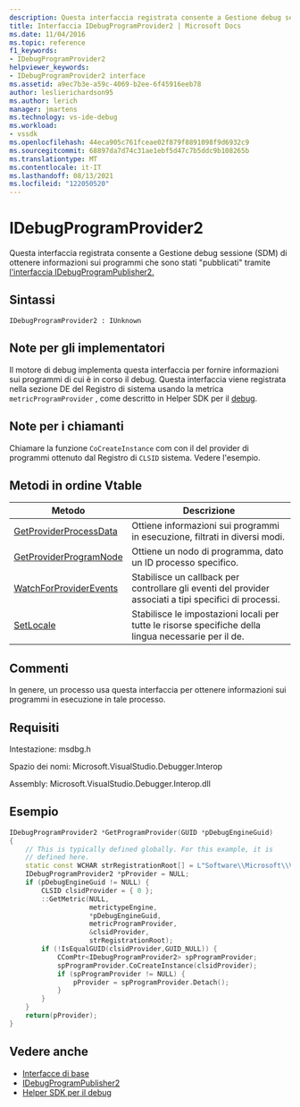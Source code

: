 ```yaml
---
description: Questa interfaccia registrata consente a Gestione debug sessione (SDM) di ottenere informazioni sui programmi pubblicati tramite l'interfaccia IDebugProgramPublisher2.
title: Interfaccia IDebugProgramProvider2 | Microsoft Docs
ms.date: 11/04/2016
ms.topic: reference
f1_keywords:
- IDebugProgramProvider2
helpviewer_keywords:
- IDebugProgramProvider2 interface
ms.assetid: a9ec7b3e-a59c-4069-b2ee-6f45916eeb78
author: leslierichardson95
ms.author: lerich
manager: jmartens
ms.technology: vs-ide-debug
ms.workload:
- vssdk
ms.openlocfilehash: 44eca905c761fceae02f879f8891098f9d6932c9
ms.sourcegitcommit: 68897da7d74c31ae1ebf5d47c7b5ddc9b108265b
ms.translationtype: MT
ms.contentlocale: it-IT
ms.lasthandoff: 08/13/2021
ms.locfileid: "122050520"
---
```

# <a name="idebugprogramprovider2"></a>IDebugProgramProvider2
Questa interfaccia registrata consente a Gestione debug sessione (SDM) di ottenere informazioni sui programmi che sono stati "pubblicati" tramite [l'interfaccia IDebugProgramPublisher2.](../../../extensibility/debugger/reference/idebugprogrampublisher2.md)

## <a name="syntax"></a>Sintassi

```
IDebugProgramProvider2 : IUnknown
```

## <a name="notes-for-implementers"></a>Note per gli implementatori
Il motore di debug implementa questa interfaccia per fornire informazioni sui programmi di cui è in corso il debug. Questa interfaccia viene registrata nella sezione DE del Registro di sistema usando la metrica `metricProgramProvider` , come descritto in Helper SDK per il [debug](../../../extensibility/debugger/reference/sdk-helpers-for-debugging.md).

## <a name="notes-for-callers"></a>Note per i chiamanti
Chiamare la funzione `CoCreateInstance` com con il del provider di programmi ottenuto dal Registro di `CLSID` sistema. Vedere l'esempio.

## <a name="methods-in-vtable-order"></a>Metodi in ordine Vtable

|Metodo|Descrizione|
|------------|-----------------|
|[GetProviderProcessData](../../../extensibility/debugger/reference/idebugprogramprovider2-getproviderprocessdata.md)|Ottiene informazioni sui programmi in esecuzione, filtrati in diversi modi.|
|[GetProviderProgramNode](../../../extensibility/debugger/reference/idebugprogramprovider2-getproviderprogramnode.md)|Ottiene un nodo di programma, dato un ID processo specifico.|
|[WatchForProviderEvents](../../../extensibility/debugger/reference/idebugprogramprovider2-watchforproviderevents.md)|Stabilisce un callback per controllare gli eventi del provider associati a tipi specifici di processi.|
|[SetLocale](../../../extensibility/debugger/reference/idebugprogramprovider2-setlocale.md)|Stabilisce le impostazioni locali per tutte le risorse specifiche della lingua necessarie per il de.|

## <a name="remarks"></a>Commenti
In genere, un processo usa questa interfaccia per ottenere informazioni sui programmi in esecuzione in tale processo.

## <a name="requirements"></a>Requisiti
Intestazione: msdbg.h

Spazio dei nomi: Microsoft.VisualStudio.Debugger.Interop

Assembly: Microsoft.VisualStudio.Debugger.Interop.dll

## <a name="example"></a>Esempio

```cpp
IDebugProgramProvider2 *GetProgramProvider(GUID *pDebugEngineGuid)
{
    // This is typically defined globally. For this example, it is
    // defined here.
    static const WCHAR strRegistrationRoot[] = L"Software\\Microsoft\\VisualStudio\\8.0Exp";
    IDebugProgramProvider2 *pProvider = NULL;
    if (pDebugEngineGuid != NULL) {
        CLSID clsidProvider = { 0 };
        ::GetMetric(NULL,
                    metrictypeEngine,
                    *pDebugEngineGuid,
                    metricProgramProvider,
                    &clsidProvider,
                    strRegistrationRoot);
        if (!IsEqualGUID(clsidProvider,GUID_NULL)) {
            CComPtr<IDebugProgramProvider2> spProgramProvider;
            spProgramProvider.CoCreateInstance(clsidProvider);
            if (spProgramProvider != NULL) {
                pProvider = spProgramProvider.Detach();
            }
        }
    }
    return(pProvider);
}
```

## <a name="see-also"></a>Vedere anche
- [Interfacce di base](../../../extensibility/debugger/reference/core-interfaces.md)
- [IDebugProgramPublisher2](../../../extensibility/debugger/reference/idebugprogrampublisher2.md)
- [Helper SDK per il debug](../../../extensibility/debugger/reference/sdk-helpers-for-debugging.md)
